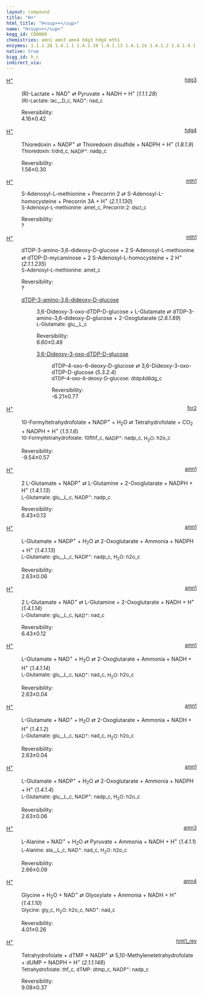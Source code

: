 ```yaml
---
layout: compound
title: "H+"
html_title: "H<sup>+</sup>"
name: "H<sup>+</sup>"
kegg_id: C00080
chemistries: amn1 amn3 amn4 hdg3 hdg4 mth1
enzymes: 1.1.1.28 1.4.1.1 1.4.1.10 1.4.1.13 1.4.1.14 1.4.1.2 1.4.1.4 1.5.1.6 1.8.1.9 2.1.1.130 2.1.1.148 2.1.1.235
native: true
bigg_id: h_c
indirect_via:
---
```

<dl><dt class='rs-product'><a href='{{ site.url }}{{ site.baseurl }}/compounds/C00080' class='link-dark' data-bs-toggle='tooltip' data-bs-html='true' data-bs-title='KEGG: C00080'>H<sup>+</sup></a><span style='float: right; max-width: 40%'><a href='{{ site.url }}{{ site.baseurl }}/chemistries/hdg3' class='link-dark opacity-50' style='font-size: small; word-wrap: anywhere;'>hdg3</a></span></dt><dd><p>(R)-Lactate + NAD<sup>+</sup> &#8644; Pyruvate + NADH + H<sup>+</sup> (<i>1.1.1.28</i>)<br /><span style='font-size: small;'><span data-bs-toggle='tooltip' data-bs-html='true' data-bs-title='KEGG: C00256'>(R)-Lactate</span>: lac__D_c, <span data-bs-toggle='tooltip' data-bs-html='true' data-bs-title='KEGG: C00003'>NAD<sup>+</sup></span>: nad_c</span><br /><div class="reversibility_info">Reversibility: <div class="progress"><div class="progress-bar bg-success" role="progressbar" style="width: 0%" aria-valuenow="0" aria-valuemin="0" aria-valuemax="100"></div></div><span>4.16&plusmn;0.42</span><div class="progress"><div class="progress-bar bg-danger" role="progressbar" style="width: 41.63%" aria-valuenow="4.163367605020914" aria-valuemin="0" aria-valuemax="10"></div><div class="progress-bar bg-warning" role="progressbar" style="width: 4.18%" aria-valuenow="4.163367605020914" aria-valuemin="0" aria-valuemax="10"></div></div></div></p><dl></dl></dd></dl><dl><dt class='rs-product'><a href='{{ site.url }}{{ site.baseurl }}/compounds/C00080' class='link-dark' data-bs-toggle='tooltip' data-bs-html='true' data-bs-title='KEGG: C00080'>H<sup>+</sup></a><span style='float: right; max-width: 40%'><a href='{{ site.url }}{{ site.baseurl }}/chemistries/hdg4' class='link-dark opacity-50' style='font-size: small; word-wrap: anywhere;'>hdg4</a></span></dt><dd><p>Thioredoxin + NADP<sup>+</sup> &#8644; Thioredoxin disulfide + NADPH + H<sup>+</sup> (<i>1.8.1.9</i>)<br /><span style='font-size: small;'><span data-bs-toggle='tooltip' data-bs-html='true' data-bs-title='KEGG: C00342'>Thioredoxin</span>: trdrd_c, <span data-bs-toggle='tooltip' data-bs-html='true' data-bs-title='KEGG: C00006'>NADP<sup>+</sup></span>: nadp_c</span><br /><div class="reversibility_info">Reversibility: <div class="progress"><div class="progress-bar bg-success" role="progressbar" style="width: 0%" aria-valuenow="0" aria-valuemin="0" aria-valuemax="100"></div></div><span>1.56&plusmn;0.30</span><div class="progress"><div class="progress-bar bg-danger" role="progressbar" style="width: 15.62%" aria-valuenow="1.5615853911623059" aria-valuemin="0" aria-valuemax="10"></div><div class="progress-bar bg-warning" role="progressbar" style="width: 2.97%" aria-valuenow="1.5615853911623059" aria-valuemin="0" aria-valuemax="10"></div></div></div></p><dl></dl></dd></dl><dl><dt class='rs-product'><a href='{{ site.url }}{{ site.baseurl }}/compounds/C00080' class='link-dark' data-bs-toggle='tooltip' data-bs-html='true' data-bs-title='KEGG: C00080'>H<sup>+</sup></a><span style='float: right; max-width: 40%'><a href='{{ site.url }}{{ site.baseurl }}/chemistries/mth1' class='link-dark opacity-50' style='font-size: small; word-wrap: anywhere;'>mth1</a></span></dt><dd><p>S-Adenosyl-L-methionine + Precorrin 2 &#8644; S-Adenosyl-L-homocysteine + Precorrin 3A + H<sup>+</sup> (<i>2.1.1.130</i>)<br /><span style='font-size: small;'><span data-bs-toggle='tooltip' data-bs-html='true' data-bs-title='KEGG: C00019'>S-Adenosyl-L-methionine</span>: amet_c, <span data-bs-toggle='tooltip' data-bs-html='true' data-bs-title='KEGG: C02463'>Precorrin 2</span>: dscl_c</span><br /><div class="reversibility_info">Reversibility: <div class="progress"><div class="progress-bar bg-light" role="progressbar" style="width: 100%" aria-valuenow="0" aria-valuemin="0" aria-valuemax="100"></div></div><span>?</span><div class="progress"><div class="progress-bar bg-light" role="progressbar" style="width: 100%" aria-valuenow="0" aria-valuemin="0" aria-valuemax="10"></div></div></div></p><dl></dl></dd></dl><dl><dt class='rs-product'><a href='{{ site.url }}{{ site.baseurl }}/compounds/C00080' class='link-dark' data-bs-toggle='tooltip' data-bs-html='true' data-bs-title='KEGG: C00080'>H<sup>+</sup></a><span style='float: right; max-width: 40%'><a href='{{ site.url }}{{ site.baseurl }}/chemistries/mth1' class='link-dark opacity-50' style='font-size: small; word-wrap: anywhere;'>mth1</a></span></dt><dd><p>dTDP-3-amino-3,6-dideoxy-D-glucose + 2 S-Adenosyl-L-methionine &#8644; dTDP-D-mycaminose + 2 S-Adenosyl-L-homocysteine + 2 H<sup>+</sup> (<i>2.1.1.235</i>)<br /><span style='font-size: small;'><span data-bs-toggle='tooltip' data-bs-html='true' data-bs-title='KEGG: C00019'>S-Adenosyl-L-methionine</span>: amet_c</span><br /><div class="reversibility_info">Reversibility: <div class="progress"><div class="progress-bar bg-light" role="progressbar" style="width: 100%" aria-valuenow="0" aria-valuemin="0" aria-valuemax="100"></div></div><span>?</span><div class="progress"><div class="progress-bar bg-light" role="progressbar" style="width: 100%" aria-valuenow="0" aria-valuemin="0" aria-valuemax="10"></div></div></div></p><dl><dt><a href='{{ site.url }}{{ site.baseurl }}/compounds/C11925' class='link-dark' data-bs-toggle='tooltip' data-bs-html='true' data-bs-title='KEGG: C11925'>dTDP-3-amino-3,6-dideoxy-D-glucose</a><span style='float: right; max-width: 40%'><a href='{{ site.url }}{{ site.baseurl }}/chemistries/None' class='link-dark opacity-50' style='font-size: small; word-wrap: anywhere;'></a></span></dt><dd><p>3,6-Dideoxy-3-oxo-dTDP-D-glucose + L-Glutamate &#8644; dTDP-3-amino-3,6-dideoxy-D-glucose + 2-Oxoglutarate (<i>2.6.1.89</i>)<br /><span style='font-size: small;'><span data-bs-toggle='tooltip' data-bs-html='true' data-bs-title='KEGG: C00025'>L-Glutamate</span>: glu__L_c</span><br /><div class="reversibility_info">Reversibility: <div class="progress"><div class="progress-bar bg-success" role="progressbar" style="width: 0%" aria-valuenow="0" aria-valuemin="0" aria-valuemax="100"></div></div><span>6.60&plusmn;0.49</span><div class="progress"><div class="progress-bar bg-danger" role="progressbar" style="width: 66.00%" aria-valuenow="6.600086287929116" aria-valuemin="0" aria-valuemax="10"></div><div class="progress-bar bg-warning" role="progressbar" style="width: 4.89%" aria-valuenow="6.600086287929116" aria-valuemin="0" aria-valuemax="10"></div></div></div></p><dl><dt><a href='{{ site.url }}{{ site.baseurl }}/compounds/C11908' class='link-dark' data-bs-toggle='tooltip' data-bs-html='true' data-bs-title='KEGG: C11908'>3,6-Dideoxy-3-oxo-dTDP-D-glucose</a><span style='float: right; max-width: 40%'><a href='{{ site.url }}{{ site.baseurl }}/chemistries/None' class='link-dark opacity-50' style='font-size: small; word-wrap: anywhere;'></a></span></dt><dd><p>dTDP-4-oxo-6-deoxy-D-glucose &#8644; 3,6-Dideoxy-3-oxo-dTDP-D-glucose (<i>5.3.2.4</i>)<br /><span style='font-size: small;'><span data-bs-toggle='tooltip' data-bs-html='true' data-bs-title='KEGG: C11907'>dTDP-4-oxo-6-deoxy-D-glucose</span>: dtdp4d6dg_c</span><br /><div class="reversibility_info">Reversibility: <div class="progress" style="flex-direction: row-reverse;"><div class="progress-bar bg-success" role="progressbar" style="width: 62.13%" aria-valuenow="-6.2133087995256195" aria-valuemin="0" aria-valuemax="10"></div><div class="progress-bar bg-warning" role="progressbar" style="width: 7.68%" aria-valuenow="-6.2133087995256195" aria-valuemin="0" aria-valuemax="10"></div></div><span>-6.21&plusmn;0.77</span><div class="progress"><div class="progress-bar bg-danger" role="progressbar" style="width: 0%" aria-valuenow="-6.2133087995256195" aria-valuemin="0" aria-valuemax="10"></div></div></div></p><dl></dl></dd></dl></dd></dl></dd></dl><dl><dt class='rs-product'><a href='{{ site.url }}{{ site.baseurl }}/compounds/C00080' class='link-dark' data-bs-toggle='tooltip' data-bs-html='true' data-bs-title='KEGG: C00080'>H<sup>+</sup></a><span style='float: right; max-width: 40%'><a href='{{ site.url }}{{ site.baseurl }}/chemistries/for2' class='link-dark opacity-50' style='font-size: small; word-wrap: anywhere;'>for2</a></span></dt><dd><p>10-Formyltetrahydrofolate + NADP<sup>+</sup> + H<sub>2</sub>O &#8644; Tetrahydrofolate + CO<sub>2</sub> + NADPH + H<sup>+</sup> (<i>1.5.1.6</i>)<br /><span style='font-size: small;'><span data-bs-toggle='tooltip' data-bs-html='true' data-bs-title='KEGG: C00234'>10-Formyltetrahydrofolate</span>: 10fthf_c, <span data-bs-toggle='tooltip' data-bs-html='true' data-bs-title='KEGG: C00006'>NADP<sup>+</sup></span>: nadp_c, <span data-bs-toggle='tooltip' data-bs-html='true' data-bs-title='KEGG: C00001'>H<sub>2</sub>O</span>: h2o_c</span><br /><div class="reversibility_info">Reversibility: <div class="progress" style="flex-direction: row-reverse;"><div class="progress-bar bg-success" role="progressbar" style="width: 95.35%" aria-valuenow="-9.5353705317643" aria-valuemin="0" aria-valuemax="10"></div><div class="progress-bar bg-warning" role="progressbar" style="width: 5.68%" aria-valuenow="-9.5353705317643" aria-valuemin="0" aria-valuemax="10"></div></div><span>-9.54&plusmn;0.57</span><div class="progress"><div class="progress-bar bg-danger" role="progressbar" style="width: 0%" aria-valuenow="-9.5353705317643" aria-valuemin="0" aria-valuemax="10"></div></div></div></p><dl></dl></dd></dl><dl><dt class='rs-product'><a href='{{ site.url }}{{ site.baseurl }}/compounds/C00080' class='link-dark' data-bs-toggle='tooltip' data-bs-html='true' data-bs-title='KEGG: C00080'>H<sup>+</sup></a><span style='float: right; max-width: 40%'><a href='{{ site.url }}{{ site.baseurl }}/chemistries/amn1' class='link-dark opacity-50' style='font-size: small; word-wrap: anywhere;'>amn1</a></span></dt><dd><p>2 L-Glutamate + NADP<sup>+</sup> &#8644; L-Glutamine + 2-Oxoglutarate + NADPH + H<sup>+</sup> (<i>1.4.1.13</i>)<br /><span style='font-size: small;'><span data-bs-toggle='tooltip' data-bs-html='true' data-bs-title='KEGG: C00025'>L-Glutamate</span>: glu__L_c, <span data-bs-toggle='tooltip' data-bs-html='true' data-bs-title='KEGG: C00006'>NADP<sup>+</sup></span>: nadp_c</span><br /><div class="reversibility_info">Reversibility: <div class="progress"><div class="progress-bar bg-success" role="progressbar" style="width: 0%" aria-valuenow="0" aria-valuemin="0" aria-valuemax="100"></div></div><span>6.43&plusmn;0.13</span><div class="progress"><div class="progress-bar bg-danger" role="progressbar" style="width: 64.26%" aria-valuenow="6.425956571539923" aria-valuemin="0" aria-valuemax="10"></div><div class="progress-bar bg-warning" role="progressbar" style="width: 1.27%" aria-valuenow="6.425956571539923" aria-valuemin="0" aria-valuemax="10"></div></div></div></p><dl></dl></dd></dl><dl><dt class='rs-product'><a href='{{ site.url }}{{ site.baseurl }}/compounds/C00080' class='link-dark' data-bs-toggle='tooltip' data-bs-html='true' data-bs-title='KEGG: C00080'>H<sup>+</sup></a><span style='float: right; max-width: 40%'><a href='{{ site.url }}{{ site.baseurl }}/chemistries/amn1' class='link-dark opacity-50' style='font-size: small; word-wrap: anywhere;'>amn1</a></span></dt><dd><p>L-Glutamate + NADP<sup>+</sup> + H<sub>2</sub>O &#8644; 2-Oxoglutarate + Ammonia + NADPH + H<sup>+</sup> (<i>1.4.1.13</i>)<br /><span style='font-size: small;'><span data-bs-toggle='tooltip' data-bs-html='true' data-bs-title='KEGG: C00025'>L-Glutamate</span>: glu__L_c, <span data-bs-toggle='tooltip' data-bs-html='true' data-bs-title='KEGG: C00006'>NADP<sup>+</sup></span>: nadp_c, <span data-bs-toggle='tooltip' data-bs-html='true' data-bs-title='KEGG: C00001'>H<sub>2</sub>O</span>: h2o_c</span><br /><div class="reversibility_info">Reversibility: <div class="progress"><div class="progress-bar bg-success" role="progressbar" style="width: 0%" aria-valuenow="0" aria-valuemin="0" aria-valuemax="100"></div></div><span>2.63&plusmn;0.06</span><div class="progress"><div class="progress-bar bg-danger" role="progressbar" style="width: 26.32%" aria-valuenow="2.6320330451357945" aria-valuemin="0" aria-valuemax="10"></div><div class="progress-bar bg-warning" role="progressbar" style="width: 0.60%" aria-valuenow="2.6320330451357945" aria-valuemin="0" aria-valuemax="10"></div></div></div></p><dl></dl></dd></dl><dl><dt class='rs-product'><a href='{{ site.url }}{{ site.baseurl }}/compounds/C00080' class='link-dark' data-bs-toggle='tooltip' data-bs-html='true' data-bs-title='KEGG: C00080'>H<sup>+</sup></a><span style='float: right; max-width: 40%'><a href='{{ site.url }}{{ site.baseurl }}/chemistries/amn1' class='link-dark opacity-50' style='font-size: small; word-wrap: anywhere;'>amn1</a></span></dt><dd><p>2 L-Glutamate + NAD<sup>+</sup> &#8644; L-Glutamine + 2-Oxoglutarate + NADH + H<sup>+</sup> (<i>1.4.1.14</i>)<br /><span style='font-size: small;'><span data-bs-toggle='tooltip' data-bs-html='true' data-bs-title='KEGG: C00025'>L-Glutamate</span>: glu__L_c, <span data-bs-toggle='tooltip' data-bs-html='true' data-bs-title='KEGG: C00003'>NAD<sup>+</sup></span>: nad_c</span><br /><div class="reversibility_info">Reversibility: <div class="progress"><div class="progress-bar bg-success" role="progressbar" style="width: 0%" aria-valuenow="0" aria-valuemin="0" aria-valuemax="100"></div></div><span>6.43&plusmn;0.12</span><div class="progress"><div class="progress-bar bg-danger" role="progressbar" style="width: 64.26%" aria-valuenow="6.425668110656219" aria-valuemin="0" aria-valuemax="10"></div><div class="progress-bar bg-warning" role="progressbar" style="width: 1.21%" aria-valuenow="6.425668110656219" aria-valuemin="0" aria-valuemax="10"></div></div></div></p><dl></dl></dd></dl><dl><dt class='rs-product'><a href='{{ site.url }}{{ site.baseurl }}/compounds/C00080' class='link-dark' data-bs-toggle='tooltip' data-bs-html='true' data-bs-title='KEGG: C00080'>H<sup>+</sup></a><span style='float: right; max-width: 40%'><a href='{{ site.url }}{{ site.baseurl }}/chemistries/amn1' class='link-dark opacity-50' style='font-size: small; word-wrap: anywhere;'>amn1</a></span></dt><dd><p>L-Glutamate + NAD<sup>+</sup> + H<sub>2</sub>O &#8644; 2-Oxoglutarate + Ammonia + NADH + H<sup>+</sup> (<i>1.4.1.14</i>)<br /><span style='font-size: small;'><span data-bs-toggle='tooltip' data-bs-html='true' data-bs-title='KEGG: C00025'>L-Glutamate</span>: glu__L_c, <span data-bs-toggle='tooltip' data-bs-html='true' data-bs-title='KEGG: C00003'>NAD<sup>+</sup></span>: nad_c, <span data-bs-toggle='tooltip' data-bs-html='true' data-bs-title='KEGG: C00001'>H<sub>2</sub>O</span>: h2o_c</span><br /><div class="reversibility_info">Reversibility: <div class="progress"><div class="progress-bar bg-success" role="progressbar" style="width: 0%" aria-valuenow="0" aria-valuemin="0" aria-valuemax="100"></div></div><span>2.63&plusmn;0.04</span><div class="progress"><div class="progress-bar bg-danger" role="progressbar" style="width: 26.32%" aria-valuenow="2.63168689207535" aria-valuemin="0" aria-valuemax="10"></div><div class="progress-bar bg-warning" role="progressbar" style="width: 0.45%" aria-valuenow="2.63168689207535" aria-valuemin="0" aria-valuemax="10"></div></div></div></p><dl></dl></dd></dl><dl><dt class='rs-product'><a href='{{ site.url }}{{ site.baseurl }}/compounds/C00080' class='link-dark' data-bs-toggle='tooltip' data-bs-html='true' data-bs-title='KEGG: C00080'>H<sup>+</sup></a><span style='float: right; max-width: 40%'><a href='{{ site.url }}{{ site.baseurl }}/chemistries/amn1' class='link-dark opacity-50' style='font-size: small; word-wrap: anywhere;'>amn1</a></span></dt><dd><p>L-Glutamate + NAD<sup>+</sup> + H<sub>2</sub>O &#8644; 2-Oxoglutarate + Ammonia + NADH + H<sup>+</sup> (<i>1.4.1.2</i>)<br /><span style='font-size: small;'><span data-bs-toggle='tooltip' data-bs-html='true' data-bs-title='KEGG: C00025'>L-Glutamate</span>: glu__L_c, <span data-bs-toggle='tooltip' data-bs-html='true' data-bs-title='KEGG: C00003'>NAD<sup>+</sup></span>: nad_c, <span data-bs-toggle='tooltip' data-bs-html='true' data-bs-title='KEGG: C00001'>H<sub>2</sub>O</span>: h2o_c</span><br /><div class="reversibility_info">Reversibility: <div class="progress"><div class="progress-bar bg-success" role="progressbar" style="width: 0%" aria-valuenow="0" aria-valuemin="0" aria-valuemax="100"></div></div><span>2.63&plusmn;0.04</span><div class="progress"><div class="progress-bar bg-danger" role="progressbar" style="width: 26.32%" aria-valuenow="2.63168689207535" aria-valuemin="0" aria-valuemax="10"></div><div class="progress-bar bg-warning" role="progressbar" style="width: 0.45%" aria-valuenow="2.63168689207535" aria-valuemin="0" aria-valuemax="10"></div></div></div></p><dl></dl></dd></dl><dl><dt class='rs-product'><a href='{{ site.url }}{{ site.baseurl }}/compounds/C00080' class='link-dark' data-bs-toggle='tooltip' data-bs-html='true' data-bs-title='KEGG: C00080'>H<sup>+</sup></a><span style='float: right; max-width: 40%'><a href='{{ site.url }}{{ site.baseurl }}/chemistries/amn1' class='link-dark opacity-50' style='font-size: small; word-wrap: anywhere;'>amn1</a></span></dt><dd><p>L-Glutamate + NADP<sup>+</sup> + H<sub>2</sub>O &#8644; 2-Oxoglutarate + Ammonia + NADPH + H<sup>+</sup> (<i>1.4.1.4</i>)<br /><span style='font-size: small;'><span data-bs-toggle='tooltip' data-bs-html='true' data-bs-title='KEGG: C00025'>L-Glutamate</span>: glu__L_c, <span data-bs-toggle='tooltip' data-bs-html='true' data-bs-title='KEGG: C00006'>NADP<sup>+</sup></span>: nadp_c, <span data-bs-toggle='tooltip' data-bs-html='true' data-bs-title='KEGG: C00001'>H<sub>2</sub>O</span>: h2o_c</span><br /><div class="reversibility_info">Reversibility: <div class="progress"><div class="progress-bar bg-success" role="progressbar" style="width: 0%" aria-valuenow="0" aria-valuemin="0" aria-valuemax="100"></div></div><span>2.63&plusmn;0.06</span><div class="progress"><div class="progress-bar bg-danger" role="progressbar" style="width: 26.32%" aria-valuenow="2.6320330451357945" aria-valuemin="0" aria-valuemax="10"></div><div class="progress-bar bg-warning" role="progressbar" style="width: 0.60%" aria-valuenow="2.6320330451357945" aria-valuemin="0" aria-valuemax="10"></div></div></div></p><dl></dl></dd></dl><dl><dt class='rs-product'><a href='{{ site.url }}{{ site.baseurl }}/compounds/C00080' class='link-dark' data-bs-toggle='tooltip' data-bs-html='true' data-bs-title='KEGG: C00080'>H<sup>+</sup></a><span style='float: right; max-width: 40%'><a href='{{ site.url }}{{ site.baseurl }}/chemistries/amn3' class='link-dark opacity-50' style='font-size: small; word-wrap: anywhere;'>amn3</a></span></dt><dd><p>L-Alanine + NAD<sup>+</sup> + H<sub>2</sub>O &#8644; Pyruvate + Ammonia + NADH + H<sup>+</sup> (<i>1.4.1.1</i>)<br /><span style='font-size: small;'><span data-bs-toggle='tooltip' data-bs-html='true' data-bs-title='KEGG: C00041'>L-Alanine</span>: ala__L_c, <span data-bs-toggle='tooltip' data-bs-html='true' data-bs-title='KEGG: C00003'>NAD<sup>+</sup></span>: nad_c, <span data-bs-toggle='tooltip' data-bs-html='true' data-bs-title='KEGG: C00001'>H<sub>2</sub>O</span>: h2o_c</span><br /><div class="reversibility_info">Reversibility: <div class="progress"><div class="progress-bar bg-success" role="progressbar" style="width: 0%" aria-valuenow="0" aria-valuemin="0" aria-valuemax="100"></div></div><span>2.66&plusmn;0.09</span><div class="progress"><div class="progress-bar bg-danger" role="progressbar" style="width: 26.57%" aria-valuenow="2.657079569321616" aria-valuemin="0" aria-valuemax="10"></div><div class="progress-bar bg-warning" role="progressbar" style="width: 0.86%" aria-valuenow="2.657079569321616" aria-valuemin="0" aria-valuemax="10"></div></div></div></p><dl></dl></dd></dl><dl><dt class='rs-product'><a href='{{ site.url }}{{ site.baseurl }}/compounds/C00080' class='link-dark' data-bs-toggle='tooltip' data-bs-html='true' data-bs-title='KEGG: C00080'>H<sup>+</sup></a><span style='float: right; max-width: 40%'><a href='{{ site.url }}{{ site.baseurl }}/chemistries/amn4' class='link-dark opacity-50' style='font-size: small; word-wrap: anywhere;'>amn4</a></span></dt><dd><p>Glycine + H<sub>2</sub>O + NAD<sup>+</sup> &#8644; Glyoxylate + Ammonia + NADH + H<sup>+</sup> (<i>1.4.1.10</i>)<br /><span style='font-size: small;'><span data-bs-toggle='tooltip' data-bs-html='true' data-bs-title='KEGG: C00037'>Glycine</span>: gly_c, <span data-bs-toggle='tooltip' data-bs-html='true' data-bs-title='KEGG: C00001'>H<sub>2</sub>O</span>: h2o_c, <span data-bs-toggle='tooltip' data-bs-html='true' data-bs-title='KEGG: C00003'>NAD<sup>+</sup></span>: nad_c</span><br /><div class="reversibility_info">Reversibility: <div class="progress"><div class="progress-bar bg-success" role="progressbar" style="width: 0%" aria-valuenow="0" aria-valuemin="0" aria-valuemax="100"></div></div><span>4.01&plusmn;0.26</span><div class="progress"><div class="progress-bar bg-danger" role="progressbar" style="width: 40.11%" aria-valuenow="4.01127366132562" aria-valuemin="0" aria-valuemax="10"></div><div class="progress-bar bg-warning" role="progressbar" style="width: 2.60%" aria-valuenow="4.01127366132562" aria-valuemin="0" aria-valuemax="10"></div></div></div></p><dl></dl></dd></dl><dl><dt class='rs-product'><a href='{{ site.url }}{{ site.baseurl }}/compounds/C00080' class='link-dark' data-bs-toggle='tooltip' data-bs-html='true' data-bs-title='KEGG: C00080'>H<sup>+</sup></a><span style='float: right; max-width: 40%'><a href='{{ site.url }}{{ site.baseurl }}/chemistries/hmt1_rev' class='link-dark opacity-50' style='font-size: small; word-wrap: anywhere;'>hmt1_rev</a></span></dt><dd><p>Tetrahydrofolate + dTMP + NADP<sup>+</sup> &#8644; 5,10-Methylenetetrahydrofolate + dUMP + NADPH + H<sup>+</sup> (<i>2.1.1.148</i>)<br /><span style='font-size: small;'><span data-bs-toggle='tooltip' data-bs-html='true' data-bs-title='KEGG: C00101'>Tetrahydrofolate</span>: thf_c, <span data-bs-toggle='tooltip' data-bs-html='true' data-bs-title='KEGG: C00364'>dTMP</span>: dtmp_c, <span data-bs-toggle='tooltip' data-bs-html='true' data-bs-title='KEGG: C00006'>NADP<sup>+</sup></span>: nadp_c</span><br /><div class="reversibility_info">Reversibility: <div class="progress"><div class="progress-bar bg-success" role="progressbar" style="width: 0%" aria-valuenow="0" aria-valuemin="0" aria-valuemax="100"></div></div><span>9.08&plusmn;0.37</span><div class="progress"><div class="progress-bar bg-danger" role="progressbar" style="width: 90.79%" aria-valuenow="9.078579331760633" aria-valuemin="0" aria-valuemax="10"></div><div class="progress-bar bg-warning" role="progressbar" style="width: 3.67%" aria-valuenow="9.078579331760633" aria-valuemin="0" aria-valuemax="10"></div></div></div></p><dl></dl></dd></dl>